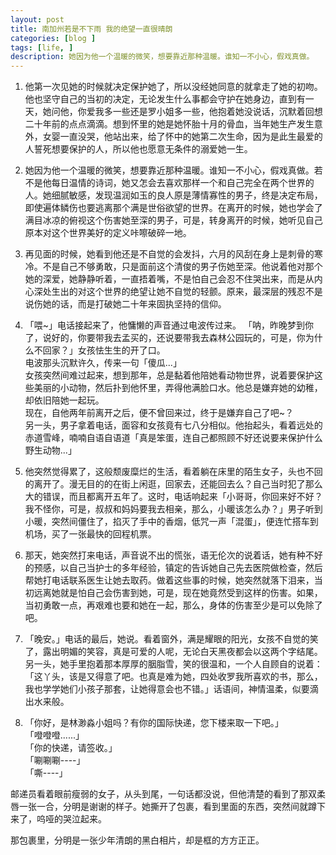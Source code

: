 ```yaml
---
layout: post
title: 南加州若是不下雨 我的绝望一直很晴朗
categories: [blog ]
tags: [life, ]
description: 她因为他一个温暖的微笑，想要靠近那种温暖。谁知一不小心，假戏真做。
---
```



1. 他第一次见她的时候就决定保护她了，所以没经她同意的就拿走了她的初吻。他也坚守自己的当初的决定，无论发生什么事都会守护在她身边，直到有一天，她问他，你爱我多一些还是罗小姐多一些，他抱着她没说话，沉默着回想二十年前的点点滴滴。想到怀里的她是她怀胎十月的骨血，当年她生产发生意外，女婴一直没哭，他站出来，给了怀中的她第二次生命，因为是此生最爱的人誓死想要保护的人，所以他也愿意无条件的溺爱她一生。

2. 她因为他一个温暖的微笑，想要靠近那种温暖。谁知一不小心，假戏真做。若不是他每日温情的诗词，她又怎会去喜欢那样一个和自己完全在两个世界的人。她细腻敏感，发现温润如玉的良人原是薄情寡性的男子，终是决定布局，即使遍体鳞伤也要逃离那个满是世俗欲望的世界。在离开的时候，她也学会了满目冰凉的俯视这个伤害她至深的男子，可是，转身离开的时候，她听见自己原本对这个世界美好的定义咔嚓破碎一地。
 
3. 再见面的时候，她看到他还是不自觉的会发抖，六月的风刮在身上是刺骨的寒冷。不是自己不够勇敢，只是面前这个清俊的男子伤她至深。他说着他对那个她的深爱，她静静听着，一直捂着嘴，不是怕自己会忍不住哭出来，而是从内心深处生出的对这个世界的绝望让她不自觉的轻颤。原来，最深层的残忍不是说伤她的话，而是打破她二十年来固执坚持的信仰。
 
4. 「喂~」电话接起来了，他慵懒的声音通过电波传过来。
「呐，昨晚梦到你了，说好的，你要带我去孟买的，还说要带我去森林公园玩的，可是，你为什么不回家？」女孩怯生生的开了口。  
电波那头沉默许久，传来一句「傻瓜...」   
女孩突然间难过起来，想到那年，总是黏着他陪她看动物世界，说着要保护这些美丽的小动物，然后扑到他怀里，弄得他满脸口水。他总是嫌弃她的幼稚，却依旧陪她一起玩。   
现在，自他两年前离开之后，便不曾回来过，终于是嫌弃自己了吧~？  
另一头，男子拿着电话，面容和女孩竟有七八分相似。他抬起头，看着远处的赤道雪峰，喃喃自语自语道「真是笨蛋，连自己都照顾不好还说要来保护什么野生动物...」
 
5. 他突然觉得累了，这般颓废糜烂的生活，看着躺在床里的陌生女子，头也不回的离开了。漫无目的的在街上闲逛，回家去，还能回去么？自己当时犯了那么大的错误，而且都离开五年了。这时，电话响起来「小哥哥，你回来好不好？我不怪你，可是，叔叔和妈妈要我去相亲，那么，小暖该怎么办？」男子听到小暖，突然间僵住了，掐灭了手中的香烟，低咒一声「混蛋」，便连忙搭车到机场，买了一张最快的回程机票。
 
6. 那天，她突然打来电话，声音说不出的慌张，语无伦次的说着话，她有种不好的预感，以自己当护士的多年经验，镇定的告诉她自己先去医院做检查，然后帮她打电话联系医生让她去取药。做着这些事的时候，她突然就落下泪来，当初远离她就是怕自己会伤害到她，可是，现在她竟然受到这样的伤害。如果，当初勇敢一点，再艰难也要和她在一起，那么，身体的伤害至少是可以免除了吧。
 
7. 「晚安。」电话的最后，她说。看着窗外，满是耀眼的阳光，女孩不自觉的笑了，露出明媚的笑容，真是可爱的人呢，无论白天黑夜都会以这两个字结尾。另一头，她手里抱着那本厚厚的胭脂雪，笑的很温和，一个人自顾自的说着：「这丫头，该是又得意了吧。也真是难为她，四处收罗我所喜欢的书，那么，我也学学她们小孩子那套，让她得意会也不错。」话语间，神情温柔，似要滴出水来般。
 
8. 「你好，是林渺淼小姐吗？有你的国际快递，您下楼来取一下吧。」  
「噔噔噔......」  
「你的快递，请签收。」  
「唰唰唰----」  
「嘶----」  

邮递员看着眼前瘦弱的女子，从头到尾，一句话都没说，但他清楚的看到了那双柔唇一张一合，分明是谢谢的样子。她撕开了包裹，看到里面的东西，突然间就蹲下来了，呜哑的哭泣起来。  

那包裹里，分明是一张少年清朗的黑白相片，却是框的方方正正。